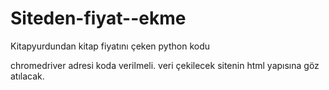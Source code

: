 # Siteden-fiyat--ekme
Kitapyurdundan kitap fiyatını çeken python kodu

chromedriver adresi koda verilmeli.
veri çekilecek sitenin html yapısına göz atılacak.
